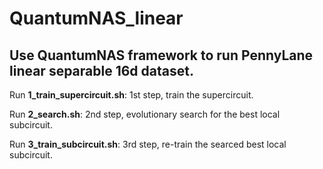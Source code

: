 # QuantumNAS_linear
## Use QuantumNAS framework to run PennyLane linear separable 16d dataset.

Run **1_train_supercircuit.sh**: 1st step, train the supercircuit.

Run **2_search.sh**: 2nd step, evolutionary search for the best local subcircuit.

Run **3_train_subcircuit.sh**: 3rd step, re-train the searced best local subcircuit.
